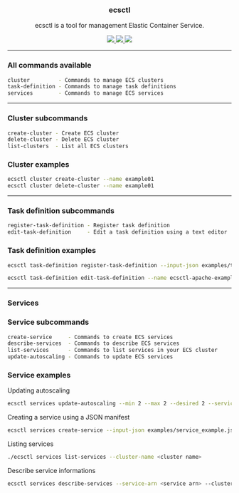 <p align="center">
  <h3 align="center">ecsctl</h3>
  <p align="center">ecsctl is a tool for management Elastic Container Service.</p>

  <p align="center">
    <a href="https://twitter.com/0xdutra">
      <img src="https://img.shields.io/badge/twitter-@0xdutra-blue.svg">
    </a>
    <a href="https://opensource.org/licenses/BSD-2-Clause">
      <img src="https://img.shields.io/badge/License-BSD-green.svg">
    </a>
    <a href="https://github.com/0xdutra/ecsctl/actions/workflows/golangci-lint.yml">
        <img src="https://github.com/0xdutra/ecsctl/actions/workflows/golangci-lint.yml/badge.svg">
    </a>
  </p>
</p>

<hr>

### All commands available

```sh
cluster         - Commands to manage ECS clusters
task-definition - Commands to manage task definitions
services        - Commands to manage ECS services
```

<hr>

### Cluster subcommands

```sh
create-cluster - Create ECS cluster
delete-cluster - Delete ECS cluster
list-clusters  - List all ECS clusters
```

### Cluster examples

```sh
ecsctl cluster create-cluster --name example01
ecsctl cluster delete-cluster --name example01
```

<hr>

### Task definition subcommands

```sh
register-task-definition - Register task definition
edit-task-definition     - Edit a task definition using a text editor
```

### Task definition examples

```sh
ecsctl task-definition register-task-definition --input-json examples/task_definition_example.json
```

```sh
ecsctl task-definition edit-task-definition --name ecsctl-apache-example --revision 1 --editor nano
```

<hr>

### Services

### Service subcommands

```sh
create-service     - Commands to create ECS services
describe-services  - Commands to describe ECS services
list-services      - Commands to list services in your ECS cluster
update-autoscaling - Commands to update ECS services
```

### Service examples

Updating autoscaling

```sh
ecsctl services update-autoscaling --min 2 --max 2 --desired 2 --service-name <service name> --cluster-name <cluster name>
```

Creating a service using a JSON manifest

```sh
ecsctl services create-service --input-json examples/service_example.json
```

Listing services

```sh
./ecsctl services list-services --cluster-name <cluster name>
```

Describe service informations

```sh
ecsctl services describe-services --service-arn <service arn> --cluster-name <cluster name>
```
